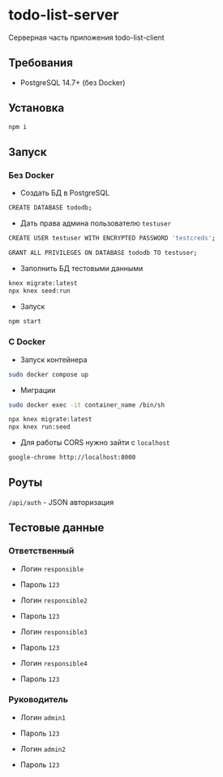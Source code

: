 # todo-list-server

Серверная часть приложения todo-list-client

## Требования

-   PostgreSQL 14.7+ (без Docker)

## Установка

```bash
npm i
```

## Запуск

### Без Docker

-   Создать БД в PostgreSQL

```bash
CREATE DATABASE tododb;
```

-   Дать права админа пользователю `testuser`

```bash
CREATE USER testuser WITH ENCRYPTED PASSWORD 'testcreds';

GRANT ALL PRIVILEGES ON DATABASE tododb TO testuser;
```

-   Заполнить БД тестовыми данными

```bash
knex migrate:latest
npx knex seed:run
```

-   Запуск

```bash
npm start
```

### С Docker

-   Запуск контейнера

```bash
sudo docker compose up
```

-   Миграции

```bash
sudo docker exec -it container_name /bin/sh
```

```bash
npx knex migrate:latest
npx knex run:seed
```

-   Для работы CORS нужно зайти с `localhost`

```bash
google-chrome http://localhost:8000
```

## Роуты

`/api/auth` - JSON авторизация

## Тестовые данные

### Ответственный

-   Логин `responsible`
-   Пароль `123`

-   Логин `responsible2`
-   Пароль `123`

-   Логин `responsible3`
-   Пароль `123`

-   Логин `responsible4`
-   Пароль `123`

### Руководитель

-   Логин `admin1`
-   Пароль `123`

-   Логин `admin2`
-   Пароль `123`
